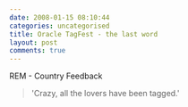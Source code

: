 ```yaml
---
date: 2008-01-15 08:10:44
categories: uncategorised
title: Oracle TagFest - the last word
layout: post
comments: true
---
```

REM - Country Feedback

> 'Crazy, all the lovers have been tagged.'



